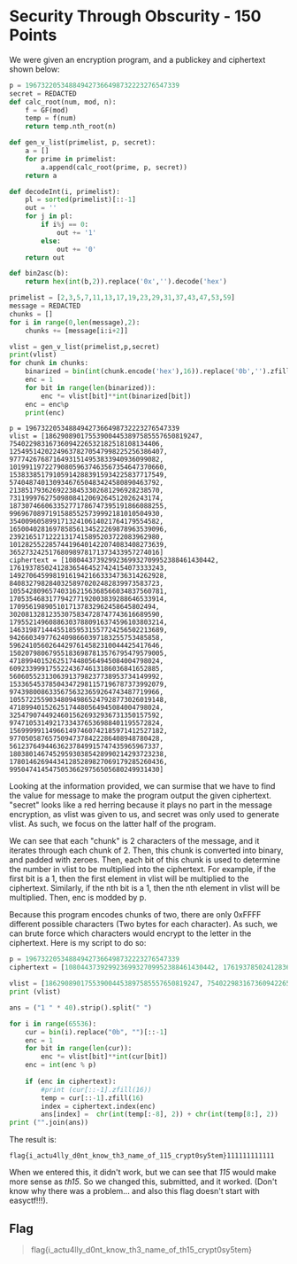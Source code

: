 # Security Through Obscurity - 150 Points

We were given an encryption program, and a publickey and ciphertext shown below:

```python
p = 196732205348849427366498732223276547339
secret = REDACTED
def calc_root(num, mod, n):
    f = GF(mod)
    temp = f(num)
    return temp.nth_root(n)

def gen_v_list(primelist, p, secret):
    a = []
    for prime in primelist:
        a.append(calc_root(prime, p, secret))
    return a

def decodeInt(i, primelist):
    pl = sorted(primelist)[::-1]
    out = ''
    for j in pl:
        if i%j == 0:
            out += '1'
        else:
            out += '0'
    return out

def bin2asc(b):
    return hex(int(b,2)).replace('0x','').decode('hex')

primelist = [2,3,5,7,11,13,17,19,23,29,31,37,43,47,53,59]
message = REDACTED
chunks = []
for i in range(0,len(message),2):
    chunks += [message[i:i+2]]

vlist = gen_v_list(primelist,p,secret)
print(vlist)
for chunk in chunks:
    binarized = bin(int(chunk.encode('hex'),16)).replace('0b','').zfill(16)[::-1] #lsb first
    enc = 1
    for bit in range(len(binarized)):
        enc *= vlist[bit]**int(binarized[bit])
    enc = enc%p
    print(enc)
```

```
p = 196732205348849427366498732223276547339
vlist = [186290890175539004453897585557650819247, 75402298316736094226532182518108134406, 125495142022496378270547998225256386407, 97774267687164931514953833940936099082, 101991197227908059637463567354647370660, 153833851791059142883915934225837717549, 57404874013093467650483424580890463792, 21385179362692238453302681296928238570, 73119997627509808412069264512026243174, 187307466063352771786747395191866088255, 99696708971915885525739992181010504930, 35400960589917132410614021764179554582, 165004028169785856134522269878963539096, 23921651712221317415895203722083962980, 101282552285744196401422074083408273639, 36527324251768098978171373433957274016]
ciphertext = [10804437392992369932709952388461430442, 176193785024128365464527424154073333243, 149270645998191619421663334736314262928, 84083279828403258970202482839973583723, 105542809657403162156368566034837560781, 170535468317794277192003839288646533914, 1709561989051017137832962458645802494, 30208132812353075834728747743616689590, 179552149608863037880916374596103803214, 146319871444551859531557724256502213689, 94266034977624098660397183255753485858, 59624105602644297614582310044425417646, 150207980679551836987813576795479579005, 47189940152625174480564945084004798024, 60923399917552243674613186036841652885, 56060552313063913798237738953734149992, 153365453785043472981157196787373992079, 97439800863356756323659264743487719966, 105572255903480949865247928773026019148, 47189940152625174480564945084004798024, 32547907449246015626932936731350157592, 97471053149217334376536988401195572824, 156999991149661497460742185971412527182, 97705058765750947378422286408948780428, 56123764944636237849915747435965967337, 180380146745295930385428990214293723238, 178014626944341285289827069179285260436, 99504741454750536629756505680249931430]
```

Looking at the information provided, we can surmise that we have to find the value for message to make the program output the given ciphertext. "secret" looks like a red herring because it plays no part in the message encryption, as vlist was given to us, and secret was only used to generate vlist. As such, we focus on the latter half of the program.

We can see that each "chunk" is 2 characters of the message, and it iterates through each chunk of 2. Then, this chunk is converted into binary, and padded with zeroes. Then, each bit of this chunk is used to determine the number in vlist to be multiplied into the ciphertext. For example, if the first bit is a 1, then the first element in vlist will be multiplied to the ciphertext. Similarly, if the nth bit is a 1, then the nth element in vlist will be multiplied. Then, enc is modded by p.

Because this program encodes chunks of two, there are only 0xFFFF different possible characters (Two bytes for each character). As such, we can brute force which characters would encrypt to the letter in the ciphertext. Here is my script to do so:

```python
p = 196732205348849427366498732223276547339
ciphertext = [10804437392992369932709952388461430442, 176193785024128365464527424154073333243, 149270645998191619421663334736314262928, 84083279828403258970202482839973583723, 105542809657403162156368566034837560781, 170535468317794277192003839288646533914, 1709561989051017137832962458645802494, 30208132812353075834728747743616689590, 179552149608863037880916374596103803214, 146319871444551859531557724256502213689, 94266034977624098660397183255753485858, 59624105602644297614582310044425417646, 150207980679551836987813576795479579005, 47189940152625174480564945084004798024, 60923399917552243674613186036841652885, 56060552313063913798237738953734149992, 153365453785043472981157196787373992079, 97439800863356756323659264743487719966, 105572255903480949865247928773026019148, 47189940152625174480564945084004798024, 32547907449246015626932936731350157592, 97471053149217334376536988401195572824, 156999991149661497460742185971412527182, 97705058765750947378422286408948780428, 56123764944636237849915747435965967337, 180380146745295930385428990214293723238, 178014626944341285289827069179285260436, 99504741454750536629756505680249931430]

vlist = [186290890175539004453897585557650819247, 75402298316736094226532182518108134406, 125495142022496378270547998225256386407, 97774267687164931514953833940936099082, 101991197227908059637463567354647370660, 153833851791059142883915934225837717549, 57404874013093467650483424580890463792, 21385179362692238453302681296928238570, 73119997627509808412069264512026243174, 187307466063352771786747395191866088255, 99696708971915885525739992181010504930, 35400960589917132410614021764179554582, 165004028169785856134522269878963539096, 23921651712221317415895203722083962980, 101282552285744196401422074083408273639, 36527324251768098978171373433957274016]
print (vlist)

ans = ("1 " * 40).strip().split(" ")

for i in range(65536):
    cur = bin(i).replace("0b", "")[::-1]
    enc = 1
    for bit in range(len(cur)):
        enc *= vlist[bit]**int(cur[bit])
    enc = int(enc % p)
        
    if (enc in ciphertext):
        #print (cur[::-1].zfill(16))
        temp = cur[::-1].zfill(16)
        index = ciphertext.index(enc)
        ans[index] =  chr(int(temp[:-8], 2)) + chr(int(temp[8:], 2))
print ("".join(ans))
```

The result is:
```
flag{i_actu4lly_d0nt_know_th3_name_of_115_crypt0sy5tem}111111111111
```

When we entered this, it didn't work, but we can see that _115_ would make more sense as _th15_. So we changed this, submitted, and it worked. (Don't know why there was a problem... and also this flag doesn't start with easyctf!!!).

## Flag
>flag{i_actu4lly_d0nt_know_th3_name_of_th15_crypt0sy5tem}
